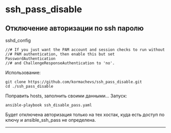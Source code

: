 # ssh_pass_disable
## Отключение авторизации по ssh паролю

sshd_config

    //# If you just want the PAM account and session checks to run without
    //# PAM authentication, then enable this but set PasswordAuthentication
    //# and ChallengeResponseAuthentication to 'no'.

Использование:

    git clone https://github.com/kormachevs/ssh_pass_disable.git
    cd ./ssh_pass_disable

Поправить hosts, заполнить своими данными...
Запуск:

    ansible-playbook ssh_disable_pass.yaml

Будет отключена авторизация только на тех хостак, куда есть доступ по ключу и ansible_ssh_pass не определена. 
____
